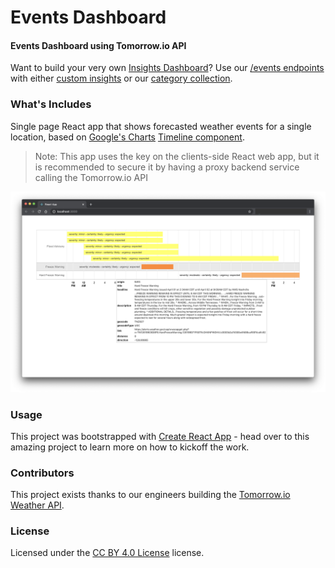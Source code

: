 Events Dashboard
========

#### Events Dashboard using Tomorrow.io API ####
Want to build your very own [Insights Dashboard](https://www.tomorrow.io/software/)? Use our [/events endpoints](https://docs.tomorrow.io/reference/events-overview) with either [custom insights](https://docs.tomorrow.io/reference/insights-overview) or our [category collection](https://docs.tomorrow.io/reference/insights-categories-overview).

### What's Includes ###
Single page React app that shows forecasted weather events for a single location, based on [Google's Charts](https://developers.google.com/chart) [Timeline component](https://react-google-charts.com/timeline-chart).

> Note: This app uses the key on the clients-side React web app, but it is recommended to secure it by having a proxy backend service calling the Tomorrow.io API

![Google Charts Timeline](./PREVIEW.png)

### Usage ###
This project was bootstrapped with [Create React App](https://github.com/facebook/create-react-app) - head over to this amazing project to learn more on how to kickoff the work.

### Contributors ###
This project exists thanks to our engineers building the [Tomorrow.io Weather API](https://tomorrow.io).

### License ###
Licensed under the [CC BY 4.0 License](./LICENSE) license.